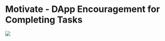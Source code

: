 # Motivate - DApp Encouragement for Completing Tasks
![](http://hudsonjameson.com/assets/images/how_motivate_works.png)
